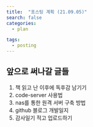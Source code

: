 ```yaml
---
title:  "포스팅 계획 (21.09.05)"
search: false
categories: 
  - plan

tags:
  - posting
---
```


## 앞으로 써나갈 글들

1. 책 읽고 난 이후에 독후감 남기기
2. code-server 사용법
3. nas를 통한 원격 서버 구축 방법
4. github 블로그 개발일지
5. 감사일기 적고 업로드하기
